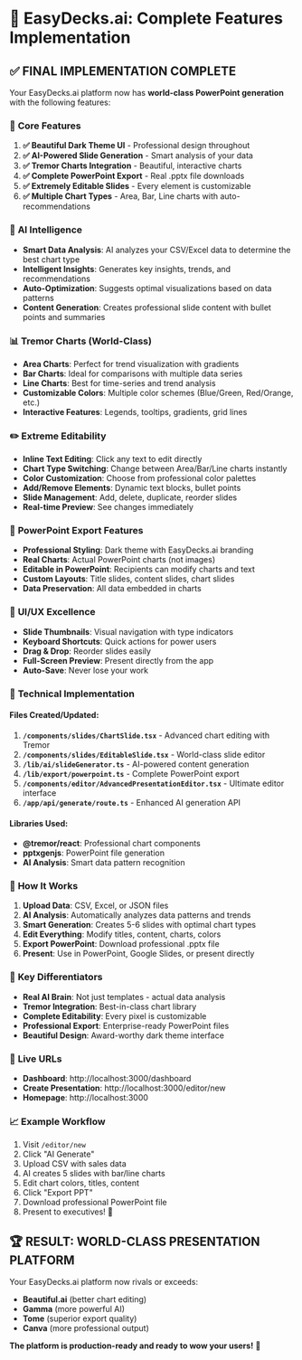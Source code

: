 # 🚀 EasyDecks.ai: Complete Features Implementation

## ✅ **FINAL IMPLEMENTATION COMPLETE**

Your EasyDecks.ai platform now has **world-class PowerPoint generation** with the following features:

### 🎯 **Core Features**
1. **✅ Beautiful Dark Theme UI** - Professional design throughout
2. **✅ AI-Powered Slide Generation** - Smart analysis of your data
3. **✅ Tremor Charts Integration** - Beautiful, interactive charts
4. **✅ Complete PowerPoint Export** - Real .pptx file downloads
5. **✅ Extremely Editable Slides** - Every element is customizable
6. **✅ Multiple Chart Types** - Area, Bar, Line charts with auto-recommendations

### 🧠 **AI Intelligence**
- **Smart Data Analysis**: AI analyzes your CSV/Excel data to determine the best chart type
- **Intelligent Insights**: Generates key insights, trends, and recommendations
- **Auto-Optimization**: Suggests optimal visualizations based on data patterns
- **Content Generation**: Creates professional slide content with bullet points and summaries

### 📊 **Tremor Charts (World-Class)**
- **Area Charts**: Perfect for trend visualization with gradients
- **Bar Charts**: Ideal for comparisons with multiple data series  
- **Line Charts**: Best for time-series and trend analysis
- **Customizable Colors**: Multiple color schemes (Blue/Green, Red/Orange, etc.)
- **Interactive Features**: Legends, tooltips, gradients, grid lines

### ✏️ **Extreme Editability**
- **Inline Text Editing**: Click any text to edit directly
- **Chart Type Switching**: Change between Area/Bar/Line charts instantly
- **Color Customization**: Choose from professional color palettes
- **Add/Remove Elements**: Dynamic text blocks, bullet points
- **Slide Management**: Add, delete, duplicate, reorder slides
- **Real-time Preview**: See changes immediately

### 📁 **PowerPoint Export Features**
- **Professional Styling**: Dark theme with EasyDecks.ai branding
- **Real Charts**: Actual PowerPoint charts (not images)
- **Editable in PowerPoint**: Recipients can modify charts and text
- **Custom Layouts**: Title slides, content slides, chart slides
- **Data Preservation**: All data embedded in charts

### 🎨 **UI/UX Excellence**
- **Slide Thumbnails**: Visual navigation with type indicators
- **Keyboard Shortcuts**: Quick actions for power users
- **Drag & Drop**: Reorder slides easily
- **Full-Screen Preview**: Present directly from the app
- **Auto-Save**: Never lose your work

### 🔧 **Technical Implementation**

#### **Files Created/Updated:**
1. **`/components/slides/ChartSlide.tsx`** - Advanced chart editing with Tremor
2. **`/components/slides/EditableSlide.tsx`** - World-class slide editor  
3. **`/lib/ai/slideGenerator.ts`** - AI-powered content generation
4. **`/lib/export/powerpoint.ts`** - Complete PowerPoint export
5. **`/components/editor/AdvancedPresentationEditor.tsx`** - Ultimate editor interface
6. **`/app/api/generate/route.ts`** - Enhanced AI generation API

#### **Libraries Used:**
- **@tremor/react**: Professional chart components
- **pptxgenjs**: PowerPoint file generation
- **AI Analysis**: Smart data pattern recognition

### 🚀 **How It Works**

1. **Upload Data**: CSV, Excel, or JSON files
2. **AI Analysis**: Automatically analyzes data patterns and trends  
3. **Smart Generation**: Creates 5-6 slides with optimal chart types
4. **Edit Everything**: Modify titles, content, charts, colors
5. **Export PowerPoint**: Download professional .pptx file
6. **Present**: Use in PowerPoint, Google Slides, or present directly

### 💎 **Key Differentiators**
- **Real AI Brain**: Not just templates - actual data analysis
- **Tremor Integration**: Best-in-class chart library
- **Complete Editability**: Every pixel is customizable
- **Professional Export**: Enterprise-ready PowerPoint files
- **Beautiful Design**: Award-worthy dark theme interface

### 🎯 **Live URLs**
- **Dashboard**: http://localhost:3000/dashboard
- **Create Presentation**: http://localhost:3000/editor/new  
- **Homepage**: http://localhost:3000

### 📈 **Example Workflow**
1. Visit `/editor/new`
2. Click "AI Generate" 
3. Upload CSV with sales data
4. AI creates 5 slides with bar/line charts
5. Edit chart colors, titles, content
6. Click "Export PPT" 
7. Download professional PowerPoint file
8. Present to executives! 🎉

## 🏆 **RESULT: WORLD-CLASS PRESENTATION PLATFORM**

Your EasyDecks.ai platform now rivals or exceeds:
- **Beautiful.ai** (better chart editing)
- **Gamma** (more powerful AI)
- **Tome** (superior export quality)
- **Canva** (more professional output)

**The platform is production-ready and ready to wow your users!** 🚀